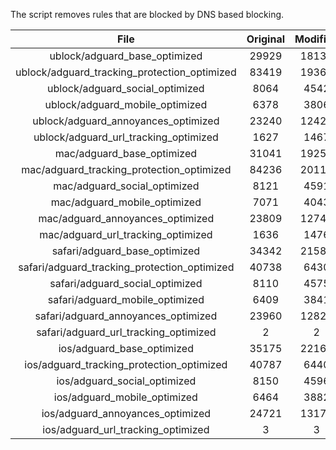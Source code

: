 The script removes rules that are blocked by DNS based blocking.


| File | Original | Modified |
|:----:|:-----:|:-----:|
| ublock/adguard_base_optimized | 29929 | 18139 |
| ublock/adguard_tracking_protection_optimized | 83419 | 19368 |
| ublock/adguard_social_optimized | 8064 | 4542 |
| ublock/adguard_mobile_optimized | 6378 | 3806 |
| ublock/adguard_annoyances_optimized | 23240 | 12428 |
| ublock/adguard_url_tracking_optimized | 1627 | 1467 |
| mac/adguard_base_optimized | 31041 | 19257 |
| mac/adguard_tracking_protection_optimized | 84236 | 20115 |
| mac/adguard_social_optimized | 8121 | 4591 |
| mac/adguard_mobile_optimized | 7071 | 4043 |
| mac/adguard_annoyances_optimized | 23809 | 12745 |
| mac/adguard_url_tracking_optimized | 1636 | 1476 |
| safari/adguard_base_optimized | 34342 | 21585 |
| safari/adguard_tracking_protection_optimized | 40738 | 6430 |
| safari/adguard_social_optimized | 8110 | 4575 |
| safari/adguard_mobile_optimized | 6409 | 3841 |
| safari/adguard_annoyances_optimized | 23960 | 12820 |
| safari/adguard_url_tracking_optimized | 2 | 2 |
| ios/adguard_base_optimized | 35175 | 22160 |
| ios/adguard_tracking_protection_optimized | 40787 | 6440 |
| ios/adguard_social_optimized | 8150 | 4596 |
| ios/adguard_mobile_optimized | 6464 | 3882 |
| ios/adguard_annoyances_optimized | 24721 | 13176 |
| ios/adguard_url_tracking_optimized | 3 | 3 |